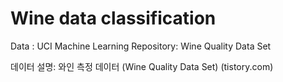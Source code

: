 # Wine data classification

Data : UCI Machine Learning Repository: Wine Quality Data Set

데이터 설명: 와인 측정 데이터 (Wine Quality Data Set) (tistory.com)
